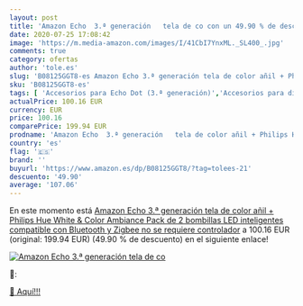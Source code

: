 ```yaml
---
layout: post
title: 'Amazon Echo  3.ª generación   tela de co con un 49.90 % de descuento'
date: 2020-07-25 17:08:42
image: 'https://m.media-amazon.com/images/I/41CbI7YnxML._SL400_.jpg'
comments: true
category: ofertas
author: 'tole.es'
slug: 'B08125GGT8-es Amazon Echo 3.ª generación tela de color añil + Philips...'
sku: 'B08125GGT8-es'
tags: [ 'Accesorios para Echo Dot (3.ª generación)','Accesorios para dispositivos Amazon','Altavoces','Altavoces inteligentes','Altavoces y pantallas inteligentes Echo','Bombillas','Bombillas LED','Bricolaje y herramientas','Custom Stores','Dispositivos Amazon','Dispositivos Amazon y Accesorios','Electrónica','Enchufes inteligentes y a control remoto','Enchufes y accesorios','Equipos de audio y Hi-Fi','Iluminación','Instalación eléctrica','Pantallas inteligentes','Paquetes de dispositivos','Specialty Stores','TV, vídeo y home cinema','Televisores','amazon','echo','hue','philips', ]
actualPrice: 100.16 EUR
currency: EUR
price: 100.16
comparePrice: 199.94 EUR
prodname: 'Amazon Echo  3.ª generación   tela de color añil + Philips Hue White & Color Ambiance Pack de 2 bombillas LED inteligentes  compatible con Bluetooth y Zigbee  no se requiere controlador'
country: 'es'
flag: '🇪🇸'
brand: ''
buyurl: 'https://www.amazon.es/dp/B08125GGT8/?tag=tolees-21'
descuento: '49.90'
average: '107.06'
---
```


En este momento está [Amazon Echo  3.ª generación   tela de color añil + Philips Hue White & Color Ambiance Pack de 2 bombillas LED inteligentes  compatible con Bluetooth y Zigbee  no se requiere controlador](https://www.amazon.es/dp/B08125GGT8/?tag=tolees-21) a 100.16 EUR (original: 199.94 EUR) (49.90 %  de descuento) en el siguiente enlace!

[![Amazon Echo  3.ª generación   tela de co](https://m.media-amazon.com/images/I/41CbI7YnxML._SL400_.jpg)](https://www.amazon.es/dp/B08125GGT8/?tag=tolees-21)

🔎:


[🛒 Aquí!!!](https://www.amazon.es/dp/B08125GGT8/?tag=tolees-21)
